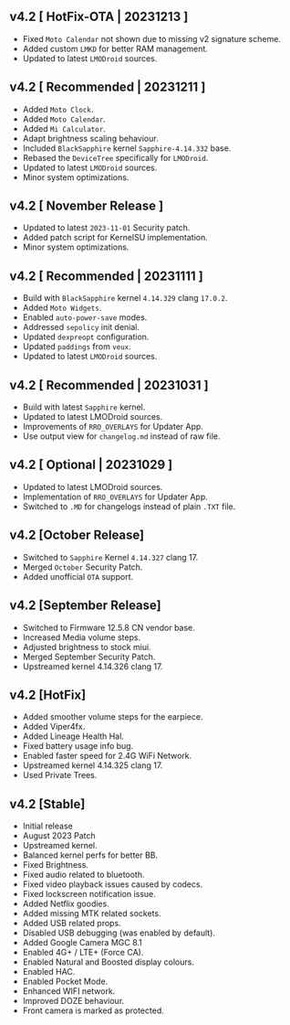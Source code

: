 ## v4.2 [ HotFix-OTA | 20231213 ]
- Fixed `Moto Calendar` not shown due to missing v2 signature scheme.
- Added custom `LMKD` for better RAM management.
- Updated to latest `LMODroid` sources.
  
## v4.2 [ Recommended | 20231211 ]
- Added `Moto Clock`.
- Added `Moto Calendar`.
- Added `Mi Calculator`.
- Adapt brightness scaling behaviour.
- Included `BlackSapphire` kernel `Sapphire-4.14.332` base.
- Rebased the `DeviceTree` specifically for `LMODroid`.
- Updated to latest `LMODroid` sources.
- Minor system optimizations.

## v4.2 [ November Release ]
- Updated to latest `2023-11-01` Security patch.
- Added patch script for KernelSU implementation.  
- Minor system optimizations.

## v4.2 [ Recommended | 20231111 ]
- Build with `BlackSapphire` kernel `4.14.329` clang `17.0.2`.
- Added `Moto Widgets`.
- Enabled `auto-power-save` modes.
- Addressed `sepolicy` init denial.
- Updated `dexpreopt` configuration.
- Updated `paddings` from `veux`.
- Updated to latest `LMODroid` sources.

## v4.2 [ Recommended | 20231031 ]
- Build with latest `Sapphire` kernel.
- Updated to latest LMODroid sources.
- Improvements of `RRO_OVERLAYS` for Updater App.
- Use output view for `changelog.md` instead of raw file.

## v4.2 [ Optional | 20231029 ]
- Updated to latest LMODroid sources.
- Implementation of `RRO_OVERLAYS` for Updater App.
- Switched to `.MD` for changelogs instead of plain `.TXT` file.

## v4.2 [October Release]
- Switched to `Sapphire` Kernel `4.14.327` clang 17.
- Merged `October` Security Patch.
- Added unofficial `OTA` support.

## v4.2 [September Release]
- Switched to Firmware 12.5.8 CN vendor base.
- Increased Media volume steps.
- Adjusted brightness to stock miui.
- Merged September Security Patch.
- Upstreamed kernel 4.14.326 clang 17.

## v4.2 [HotFix]
- Added smoother volume steps for the earpiece.
- Added Viper4fx.
- Added Lineage Health Hal.
- Fixed battery usage info bug.
- Enabled faster speed for 2.4G WiFi Network.
- Upstreamed kernel 4.14.325 clang 17.
- Used Private Trees.

## v4.2 [Stable]
- Initial release
- August 2023 Patch
- Upstreamed kernel.
- Balanced kernel perfs for better BB.
- Fixed Brightness.
- Fixed audio related to bluetooth.
- Fixed video playback issues caused by codecs.
- Fixed lockscreen notification issue.
- Added Netflix goodies.
- Added missing MTK related sockets.
- Added USB related props.
- Disabled USB debugging (was enabled by default).
- Added Google Camera MGC 8.1
- Enabled 4G+ / LTE+ (Force CA).
- Enabled Natural and Boosted display colours.
- Enabled HAC.
- Enabled Pocket Mode.
- Enhanced WIFI network.
- Improved DOZE behaviour.
- Front camera is marked as protected.
